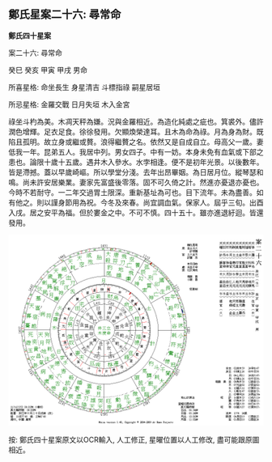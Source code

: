 ## 鄭氏星案二十六: 尋常命

**鄭氏四十星案**

案二十六: 尋常命

癸巳 癸亥 甲寅 甲戌 男命

所喜星格: 命坐長生 身星清吉 斗標指祿 嗣星居垣

所忌星格: 金羅交戰 日月失垣 木入金宮

祿坐斗杓為美。木凋天秤為嫌。況與金羅相近。為造化純處之疵也。箕裘外。儘許潤色增輝。足衣足食。徐徐發用。欠顯煥榮達耳。且木為命為祿。月為身為財。既陷且孤明。故立身或繼或贅。浪得繼贅之名。依然又是自成自立。母高父一歲。妻低我一年。昆弟五人。我居中列。男女四子。中有一妨。本身未免有血氣或下部之患也。論限十歲十五歲。遇井木入參水。水孛相逢。便不是初年光景。以後數年。皆是滯撼。蓋以早歲崎嶇。所以學堂分淺。去年出昂畢姻。為日居月位。縱琴瑟和鳴。尚未許安居樂業。妻家先富盛後零落。固不可久倚之計。然進亦憂退亦憂也。今時不若耐守。一二年交過胃土限深。重新基址為可也。目下流年。未為盡善。如有他之。則以謹身節用為祝。今冬及來春。尚宜調血氣。保家人。屆乎三旬。出酉入戌。居之安平為福。但於婁金之中。不可不慎。四十五十。雖亦進退紆迴。皆還發用。

![img](../../../saved_images/K0YlIcpkt5KRC6cF1Lv5o0SXobV4Otry_Bfrk9rLTVWWTUsOmpoJ92JqKNGSDrVK6-w4_MnJHYuvJxOJnp0WochCnwBW3RvDm40Oas-5G98=w1280)

按: 鄭氏四十星案原文以OCR輸入, 人工修正, 星曜位置以人工修改, 盡可能跟原圖相近。